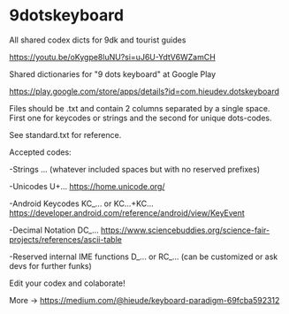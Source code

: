 # 9dotskeyboard
All shared codex dicts for 9dk and tourist guides

https://youtu.be/oKygpe8luNU?si=uJ6U-YdtV6WZamCH

Shared dictionaries for "9 dots keyboard" at Google Play

https://play.google.com/store/apps/details?id=com.hieudev.dotskeyboard

Files should be .txt and contain 2 columns separated by a single space. First one for keycodes or strings and the second for unique dots-codes.

See standard.txt for reference.



Accepted codes:

-Strings ... (whatever included spaces but with no reserved prefixes)

-Unicodes U+... https://home.unicode.org/

-Android Keycodes KC_...  or KC...+KC... https://developer.android.com/reference/android/view/KeyEvent

-Decimal Notation DC_... https://www.sciencebuddies.org/science-fair-projects/references/ascii-table

-Reserved internal IME functions D_... or RC_... (can be customized or ask devs for further funks)


Edit your codex and colaborate!

More -> https://medium.com/@hieude/keyboard-paradigm-69fcba592312
